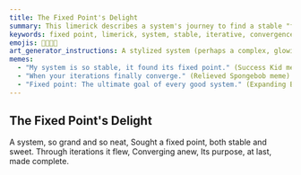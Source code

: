 ```yaml
---
title: The Fixed Point's Delight
summary: This limerick describes a system's journey to find a stable "fixed point" through iterative convergence, ultimately achieving its purpose.
keywords: fixed point, limerick, system, stable, iterative, convergence, purpose, delight
emojis: 🎯✨🔄✅
art_generator_instructions: A stylized system (perhaps a complex, glowing mechanism) is iteratively moving and refining itself, gradually converging towards a central, luminous "fixed point." The overall feeling should be one of elegant precision, purposeful movement, and the satisfaction of achieving a stable, desired state.
memes:
  - "My system is so stable, it found its fixed point." (Success Kid meme)
  - "When your iterations finally converge." (Relieved Spongebob meme)
  - "Fixed point: The ultimate goal of every good system." (Expanding Brain meme)
---
```

## The Fixed Point's Delight

A system, so grand and so neat,
Sought a fixed point, both stable and sweet.
Through iterations it flew,
Converging anew,
Its purpose, at last, made complete.